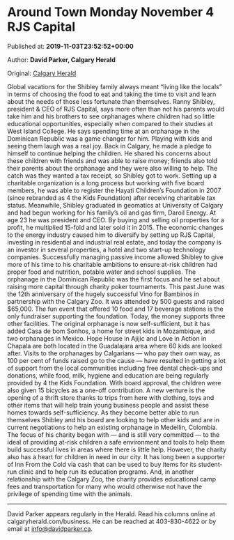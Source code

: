 
# Around Town Monday November 4 RJS Capital

Published at: **2019-11-03T23:52:52+00:00**

Author: **David Parker, Calgary Herald**

Original: [Calgary Herald](https://calgaryherald.com/business/local-business/around-town-monday-november-4-rjs-capital)

Global vacations for the Shibley family always meant “living like the locals” in terms of choosing the food to eat and taking the time to visit and learn about the needs of those less fortunate than themselves.
Ranny Shibley, president & CEO of RJS Capital, says more often than not his parents would take him and his brothers to see orphanages where children had so little educational opportunities, especially when compared to their studies at West Island College.
He says spending time at an orphanage in the Dominican Republic was a game changer for him. Playing with kids and seeing them laugh was a real joy.
Back in Calgary, he made a pledge to himself to continue helping the children. He shared his concerns about these children with friends and was able to raise money; friends also told their parents about the orphanage and they were also willing to help.
The catch was they wanted a tax receipt, so Shibley got to work. Setting up a charitable organization is a long process but working with five board members, he was able to register the Hayati Children’s Foundation in 2007 (since rebranded as 4 the Kids Foundation) after receiving charitable tax status.
Meanwhile, Shibley graduated in geomatics at University of Calgary and had begun working for his family’s oil and gas firm, Daroil Energy.
At age 23 he was president and CEO. By buying and selling oil properties for a profit, he multiplied 15-fold and later sold it in 2015. The economic changes to the energy industry caused him to diversify by setting up RJS Capital, investing in residential and industrial real estate, and today the company is an investor in several properties, a hotel and two start-up technology companies. Successfully managing passive income allowed Shibley to give more of his time to his charitable ambitions to ensure at-risk children had proper food and nutrition, potable water and school supplies.
The orphanage in the Dominican Republic was the first focus and he set about raising more capital through charity poker tournaments. This past June was the 12th anniversary of the hugely successful Vino for Bambinos in partnership with the Calgary Zoo. It was attended by 500 guests and raised $65,000.
The fun event that offered 10 food and 17 beverage stations is the only fundraiser supporting the foundation.
Today, the money supports three other facilities. The original orphanage is now self-sufficient, but it has added Casa de bom Sonhos, a home for street kids in Mozambique, and two orphanages in Mexico. Hope House in Ajijic and Love in Action in Chapala are both located in the Guadalajara area where 60 kids are looked after.
Visits to the orphanages by Calgarians — who pay their own way, as 100 per cent of funds raised go to the cause — have resulted in getting a lot of support from the local communities including free dental check-ups and donations, while food, milk, hygiene and education are being regularly provided by 4 the Kids Foundation. With board approval, the children were also given 15 bicycles as a one-off contribution.
A new venture is the opening of a thrift store thanks to trips from here with clothing, toys and other items that will help train young business people and assist these homes towards self-sufficiency.
As they become better able to run themselves Shibley and his board are looking to help other kids and are in current negotiations to help an existing orphanage in Medellin, Colombia.
The focus of his charity began with — and is still very committed — to the ideal of providing at-risk children a safe environment and tools to help them build successful lives in areas where there is little help. However, the charity also has a heart for children in need in our city.
It has long been a supporter of Inn From the Cold via cash that can be used to buy items for its student-run clinic and to help run its education programs. And, in another relationship with the Calgary Zoo, the charity provides educational camp fees and transportation for many who would otherwise not have the privilege of spending time with the animals.
***
David Parker appears regularly in the Herald. Read his columns online at calgaryherald.com/business. He can be reached at 403-830-4622 or by email at info@davidparker.ca.
